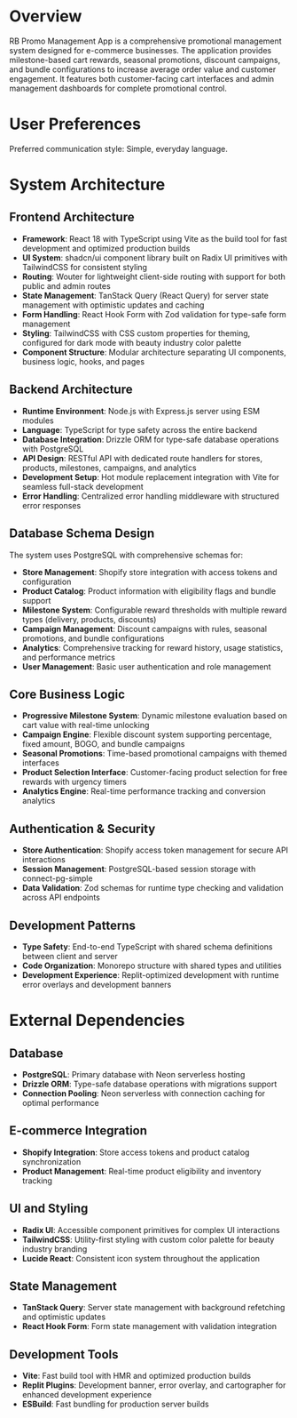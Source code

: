 # Overview

RB Promo Management App is a comprehensive promotional management system designed for e-commerce businesses. The application provides milestone-based cart rewards, seasonal promotions, discount campaigns, and bundle configurations to increase average order value and customer engagement. It features both customer-facing cart interfaces and admin management dashboards for complete promotional control.

# User Preferences

Preferred communication style: Simple, everyday language.

# System Architecture

## Frontend Architecture
- **Framework**: React 18 with TypeScript using Vite as the build tool for fast development and optimized production builds
- **UI System**: shadcn/ui component library built on Radix UI primitives with TailwindCSS for consistent styling
- **Routing**: Wouter for lightweight client-side routing with support for both public and admin routes
- **State Management**: TanStack Query (React Query) for server state management with optimistic updates and caching
- **Form Handling**: React Hook Form with Zod validation for type-safe form management
- **Styling**: TailwindCSS with CSS custom properties for theming, configured for dark mode with beauty industry color palette
- **Component Structure**: Modular architecture separating UI components, business logic, hooks, and pages

## Backend Architecture
- **Runtime Environment**: Node.js with Express.js server using ESM modules
- **Language**: TypeScript for type safety across the entire backend
- **Database Integration**: Drizzle ORM for type-safe database operations with PostgreSQL
- **API Design**: RESTful API with dedicated route handlers for stores, products, milestones, campaigns, and analytics
- **Development Setup**: Hot module replacement integration with Vite for seamless full-stack development
- **Error Handling**: Centralized error handling middleware with structured error responses

## Database Schema Design
The system uses PostgreSQL with comprehensive schemas for:
- **Store Management**: Shopify store integration with access tokens and configuration
- **Product Catalog**: Product information with eligibility flags and bundle support
- **Milestone System**: Configurable reward thresholds with multiple reward types (delivery, products, discounts)
- **Campaign Management**: Discount campaigns with rules, seasonal promotions, and bundle configurations
- **Analytics**: Comprehensive tracking for reward history, usage statistics, and performance metrics
- **User Management**: Basic user authentication and role management

## Core Business Logic
- **Progressive Milestone System**: Dynamic milestone evaluation based on cart value with real-time unlocking
- **Campaign Engine**: Flexible discount system supporting percentage, fixed amount, BOGO, and bundle campaigns
- **Seasonal Promotions**: Time-based promotional campaigns with themed interfaces
- **Product Selection Interface**: Customer-facing product selection for free rewards with urgency timers
- **Analytics Engine**: Real-time performance tracking and conversion analytics

## Authentication & Security
- **Store Authentication**: Shopify access token management for secure API interactions
- **Session Management**: PostgreSQL-based session storage with connect-pg-simple
- **Data Validation**: Zod schemas for runtime type checking and validation across API endpoints

## Development Patterns
- **Type Safety**: End-to-end TypeScript with shared schema definitions between client and server
- **Code Organization**: Monorepo structure with shared types and utilities
- **Development Experience**: Replit-optimized development with runtime error overlays and development banners

# External Dependencies

## Database
- **PostgreSQL**: Primary database with Neon serverless hosting
- **Drizzle ORM**: Type-safe database operations with migrations support
- **Connection Pooling**: Neon serverless with connection caching for optimal performance

## E-commerce Integration
- **Shopify Integration**: Store access tokens and product catalog synchronization
- **Product Management**: Real-time product eligibility and inventory tracking

## UI and Styling
- **Radix UI**: Accessible component primitives for complex UI interactions
- **TailwindCSS**: Utility-first styling with custom color palette for beauty industry branding
- **Lucide React**: Consistent icon system throughout the application

## State Management
- **TanStack Query**: Server state management with background refetching and optimistic updates
- **React Hook Form**: Form state management with validation integration

## Development Tools
- **Vite**: Fast build tool with HMR and optimized production builds
- **Replit Plugins**: Development banner, error overlay, and cartographer for enhanced development experience
- **ESBuild**: Fast bundling for production server builds